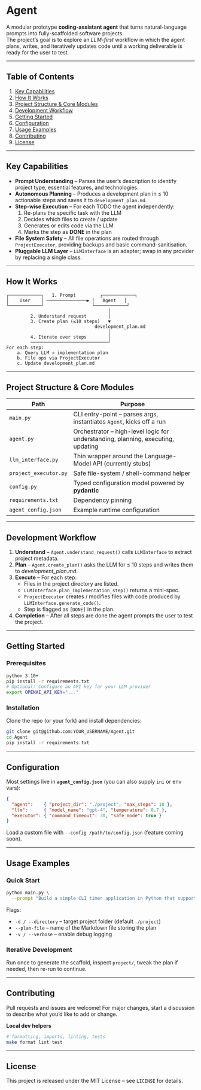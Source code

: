 # Agent

A modular prototype **coding-assistant agent** that turns natural-language prompts into fully-scaffolded software projects.  
The project’s goal is to explore an *LLM-first* workflow in which the agent plans, writes, and iteratively updates code until a working deliverable is ready for the user to test.

---

## Table of Contents
1. [Key Capabilities](#key-capabilities)  
2. [How It Works](#how-it-works)  
3. [Project Structure & Core Modules](#project-structure--core-modules)  
4. [Development Workflow](#development-workflow)  
5. [Getting Started](#getting-started)  
6. [Configuration](#configuration)  
7. [Usage Examples](#usage-examples)  
8. [Contributing](#contributing)  
9. [License](#license)

---

## Key Capabilities
- **Prompt Understanding** – Parses the user’s description to identify project type, essential features, and technologies.  
- **Autonomous Planning** – Produces a development plan in ≤ 10 actionable steps and saves it to `development_plan.md`.  
- **Step-wise Execution** – For each TODO the agent independently:
  1. Re-plans the specific task with the LLM  
  2. Decides which files to create / update  
  3. Generates or edits code via the LLM  
  4. Marks the step as **DONE** in the plan  
- **File System Safety** – All file operations are routed through `ProjectExecutor`, providing backups and basic command-sanitisation.  
- **Pluggable LLM Layer** – `LLMInterface` is an adapter; swap in any provider by replacing a single class.  

---

## How It Works
```text
┌────────────┐   1. Prompt         ┌────────────┐
│    User    │ ───────────────▶ │   Agent   │
└────────────┘                  └────────────┘
                                      │
         2. Understand request        │
         3. Create plan (≤10 steps)   ▼
                                 development_plan.md
                                      │
         4. Iterate over steps        │
         ─────────────────────────────┘
For each step:
    a. Query LLM → implementation plan
    b. File ops via ProjectExecutor
    c. Update development_plan.md
```

---

## Project Structure & Core Modules
| Path | Purpose |
|------|---------|
| `main.py` | CLI entry-point – parses args, instantiates `Agent`, kicks off a run |
| `agent.py` | Orchestrator – high-level logic for understanding, planning, executing, updating |
| `llm_interface.py` | Thin wrapper around the Language-Model API (currently stubs) |
| `project_executor.py` | Safe file-system / shell-command helper |
| `config.py` | Typed configuration model powered by **pydantic** |
| `requirements.txt` | Dependency pinning |
| `agent_config.json` | Example runtime configuration |

---

## Development Workflow
1. **Understand** – `Agent.understand_request()` calls `LLMInterface` to extract project metadata.  
2. **Plan** – `Agent.create_plan()` asks the LLM for ≤ 10 steps and writes them to *development_plan.md*.  
3. **Execute** – For each step:  
   - Files in the project directory are listed.  
   - `LLMInterface.plan_implementation_step()` returns a mini-spec.  
   - `ProjectExecutor` creates / modifies files with code produced by `LLMInterface.generate_code()`.  
   - Step is flagged as `[DONE]` in the plan.  
4. **Completion** – After all steps are done the agent prompts the user to test the project.  

---

## Getting Started

### Prerequisites
```bash
python 3.10+
pip install -r requirements.txt
# Optional: Configure an API key for your LLM provider
export OPENAI_API_KEY="..."
```

### Installation
Clone the repo (or your fork) and install dependencies:

```bash
git clone git@github.com:YOUR_USERNAME/Agent.git
cd Agent
pip install -r requirements.txt
```

---

## Configuration
Most settings live in **`agent_config.json`** (you can also supply `ini` or env vars):

```json
{
  "agent":    { "project_dir": "./project", "max_steps": 10 },
  "llm":      { "model_name": "gpt-4", "temperature": 0.7 },
  "executor": { "command_timeout": 30, "safe_mode": true }
}
```

Load a custom file with `--config /path/to/config.json` (feature coming soon).

---

## Usage Examples

### Quick Start
```bash
python main.py \
  --prompt "Build a simple CLI timer application in Python that supports start, stop, and reset commands."
```

Flags:
- `-d / --directory` – target project folder (default `./project`)
- `--plan-file`      – name of the Markdown file storing the plan
- `-v / --verbose`   – enable debug logging

### Iterative Development
Run once to generate the scaffold, inspect `project/`, tweak the plan if needed, then re-run to continue.

---

## Contributing
Pull requests and issues are welcome! For major changes, start a discussion to describe what you’d like to add or change.

**Local dev helpers**

```bash
# formatting, imports, linting, tests
make format lint test
```

---

## License
This project is released under the MIT License – see `LICENSE` for details.
